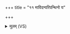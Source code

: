 +++
title = "११ माविदन्परिपन्थिनो य"

+++
<details><summary>मूलम् (VS)</summary>

मावि॑दन्परिप॒न्थिनो॒ य आ॒सीद॑न्ति॒ दम्प॑ती।  
सु॒गेन॑ दु॒र्गमती॑ता॒मप॑द्रा॒न्त्वरा॑तयः ॥
</details>